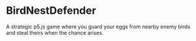 # BirdNestDefender
A strategic p5.js game where you guard your eggs from nearby enemy birds and steal theirs when the chance arises.
